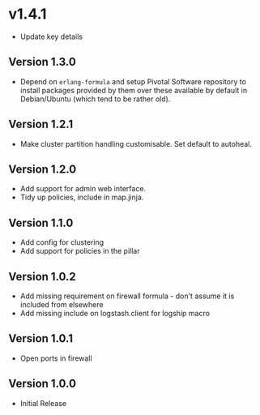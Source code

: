 # v1.4.1

* Update key details

## Version 1.3.0
* Depend on `erlang-formula` and setup Pivotal Software repository to
  install packages provided by them over these available by default
  in Debian/Ubuntu (which tend to be rather old).

## Version 1.2.1
* Make cluster partition handling customisable. Set default to autoheal.

## Version 1.2.0
* Add support for admin web interface.
* Tidy up policies, include in map.jinja.

## Version 1.1.0

* Add config for clustering
* Add support for policies in the pillar

## Version 1.0.2

* Add missing requirement on firewall formula - don't assume it is included from elsewhere
* Add missing include on logstash.client for logship macro

## Version 1.0.1

* Open ports in firewall

## Version 1.0.0

* Initial Release
